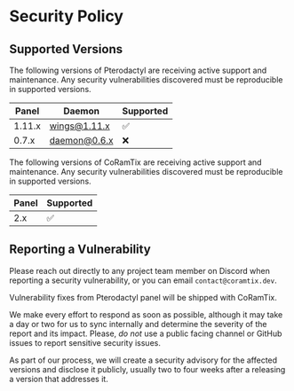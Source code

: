 # Security Policy

## Supported Versions

The following versions of Pterodactyl are receiving active support and maintenance. Any security vulnerabilities discovered must be reproducible in supported versions.

| Panel  | Daemon       | Supported          |
|--------|--------------|--------------------|
| 1.11.x | wings@1.11.x | :white_check_mark: |
| 0.7.x  | daemon@0.6.x | :x:                |

The following versions of CoRamTix are receiving active support and maintenance. Any security vulnerabilities discovered must be reproducible in supported versions.

| Panel  | Supported          |
|--------|--------------------|
| 2.x    | :white_check_mark: |


## Reporting a Vulnerability

Please reach out directly to any project team member on Discord when reporting a security vulnerability, or you can email `contact@coramtix.dev`.

Vulnerability fixes from Pterodactyl panel will be shipped with CoRamTix.

We make every effort to respond as soon as possible, although it may take a day or two for us to sync internally and determine the severity of the report and its impact. Please, _do not_ use a public facing channel or GitHub issues to report sensitive security issues.

As part of our process, we will create a security advisory for the affected versions and disclose it publicly, usually two to four weeks after a releasing a version that addresses it.
